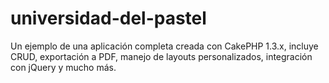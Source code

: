 universidad-del-pastel
======================

Un ejemplo de una aplicación completa creada con CakePHP 1.3.x, incluye CRUD, exportación a PDF, manejo de layouts personalizados, integración con jQuery y mucho más.
